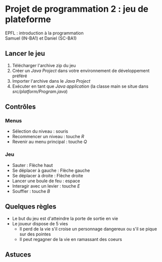 Projet de programmation 2 : jeu de plateforme
=============================================
EPFL : introduction à la programmation  
Samuel (IN-BA1) et Daniel (SC-BA1)

Lancer le jeu
-------------
1. Télécharger l'archive zip du jeu
2. Créer un _Java Project_ dans votre environnement de développement préféré
3. Importer l'archive dans le _Java Project_ 
4. Exécuter en tant que _Java application_ (la classe main se situe dans _src/platform/Program.java_)

Contrôles
---------

### Menus
- Sélection du niveau : souris
- Recommencer un niveau : touche _R_
- Revenir au menu principal : touche _Q_

### Jeu
- Sauter : Flèche haut
- Se déplacer à gauche : Flèche gauche
- Se déplacer à droite : Flèche droite
- Lancer une boule de feu : espace
- Interagir avec un levier : touche _E_
- Souffler : touche _B_

Quelques règles
---------------
- Le but du jeu est d'atteindre la porte de sortie en vie
- Le joueur dispose de 5 vies
  - Il perd de la vie s'il croise un personnage dangereux ou s'il se pique sur des pointes
  - Il peut regagner de la vie en ramassant des coeurs


Astuces
-------
